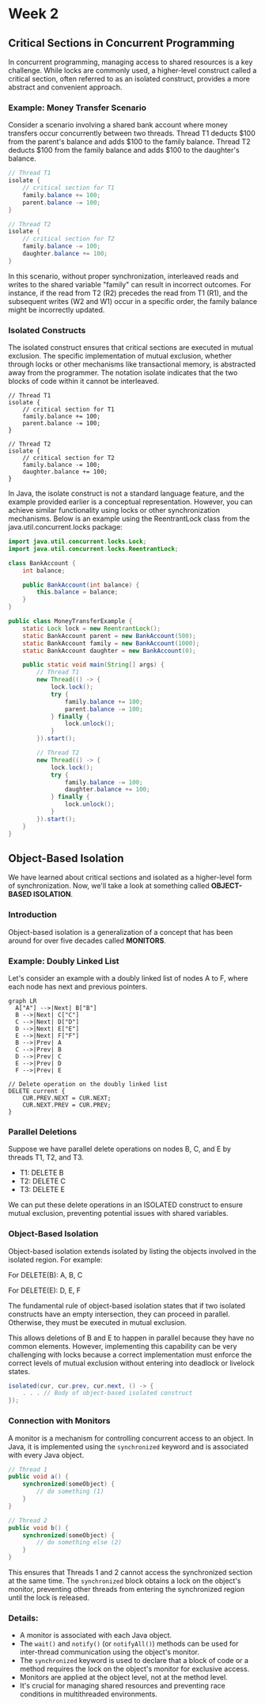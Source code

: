 # Week 2

## Critical Sections in Concurrent Programming

In concurrent programming, managing access to shared resources is a key challenge. While locks are commonly used, a higher-level construct called a critical section, often referred to as an isolated construct, provides a more abstract and convenient approach.

### Example: Money Transfer Scenario

Consider a scenario involving a shared bank account where money transfers occur concurrently between two threads. Thread T1 deducts $100 from the parent's balance and adds $100 to the family balance. Thread T2 deducts $100 from the family balance and adds $100 to the daughter's balance.

```java
// Thread T1
isolate {
    // critical section for T1
    family.balance += 100;
    parent.balance -= 100;
}

// Thread T2
isolate {
    // critical section for T2
    family.balance -= 100;
    daughter.balance += 100;
}
```

In this scenario, without proper synchronization, interleaved reads and writes to the shared variable "family" can result in incorrect outcomes. For instance, if the read from T2 (R2) precedes the read from T1 (R1), and the subsequent writes (W2 and W1) occur in a specific order, the family balance might be incorrectly updated.

### Isolated Constructs

The isolated construct ensures that critical sections are executed in mutual exclusion. The specific implementation of mutual exclusion, whether through locks or other mechanisms like transactional memory, is abstracted away from the programmer. The notation isolate indicates that the two blocks of code within it cannot be interleaved.

```
// Thread T1
isolate {
    // critical section for T1
    family.balance += 100;
    parent.balance -= 100;
}

// Thread T2
isolate {
    // critical section for T2
    family.balance -= 100;
    daughter.balance += 100;
}
```

In Java, the isolate construct is not a standard language feature, and the example provided earlier is a conceptual representation. However, you can achieve similar functionality using locks or other synchronization mechanisms. Below is an example using the ReentrantLock class from the java.util.concurrent.locks package:

```java
import java.util.concurrent.locks.Lock;
import java.util.concurrent.locks.ReentrantLock;

class BankAccount {
    int balance;

    public BankAccount(int balance) {
        this.balance = balance;
    }
}

public class MoneyTransferExample {
    static Lock lock = new ReentrantLock();
    static BankAccount parent = new BankAccount(500);
    static BankAccount family = new BankAccount(1000);
    static BankAccount daughter = new BankAccount(0);

    public static void main(String[] args) {
        // Thread T1
        new Thread(() -> {
            lock.lock();
            try {
                family.balance += 100;
                parent.balance -= 100;
            } finally {
                lock.unlock();
            }
        }).start();

        // Thread T2
        new Thread(() -> {
            lock.lock();
            try {
                family.balance -= 100;
                daughter.balance += 100;
            } finally {
                lock.unlock();
            }
        }).start();
    }
}


```


## Object-Based Isolation

We have learned about critical sections and isolated as a higher-level form of synchronization. Now, we'll take a look at something called **OBJECT-BASED ISOLATION**.

### Introduction

Object-based isolation is a generalization of a concept that has been around for over five decades called **MONITORS**.

### Example: Doubly Linked List

Let's consider an example with a doubly linked list of nodes A to F, where each node has next and previous pointers.

```mermaid
graph LR
  A["A"] -->|Next| B["B"]
  B -->|Next| C["C"]
  C -->|Next| D["D"]
  D -->|Next| E["E"]
  E -->|Next| F["F"]
  B -->|Prev| A
  C -->|Prev| B
  D -->|Prev| C
  E -->|Prev| D
  F -->|Prev| E
```

```
// Delete operation on the doubly linked list
DELETE current {
    CUR.PREV.NEXT = CUR.NEXT;
    CUR.NEXT.PREV = CUR.PREV;
}
```
### Parallel Deletions
Suppose we have parallel delete operations on nodes B, C, and E by threads T1, T2, and T3.

* T1: DELETE B
* T2: DELETE C
* T3: DELETE E
  
We can put these delete operations in an ISOLATED construct to ensure mutual exclusion, preventing potential issues with shared variables.

### Object-Based Isolation
Object-based isolation extends isolated by listing the objects involved in the isolated region. For example:

For DELETE(B): A, B, C

For DELETE(E): D, E, F

The fundamental rule of object-based isolation states that if two isolated constructs have an empty intersection, they can proceed in parallel. Otherwise, they must be executed in mutual exclusion.

This allows deletions of B and E to happen in parallel because they have no common elements. However, implementing this capability can be very challenging with locks because a correct implementation must enforce the correct levels of mutual exclusion without entering into deadlock or livelock states.
```java
isolated(cur, cur.prev, cur.next, () -> {
    . . . // Body of object-based isolated construct
});
```
### Connection with Monitors 

A monitor is a mechanism for controlling concurrent access to an object. In Java, it is implemented using the `synchronized` keyword and is associated with every Java object.

```java
// Thread 1
public void a() {
    synchronized(someObject) {
        // do something (1)
    }
}

// Thread 2
public void b() {
    synchronized(someObject) {
        // do something else (2)
    }
}
```

This ensures that Threads 1 and 2 cannot access the synchronized section at the same time. The `synchronized` block obtains a lock on the object's monitor, preventing other threads from entering the synchronized region until the lock is released.

### Details:

- A monitor is associated with each Java object.
- The `wait()` and `notify()` (or `notifyAll()`) methods can be used for inter-thread communication using the object's monitor.
- The `synchronized` keyword is used to declare that a block of code or a method requires the lock on the object's monitor for exclusive access.
- Monitors are applied at the object level, not at the method level.
- It's crucial for managing shared resources and preventing race conditions in multithreaded environments.
```
